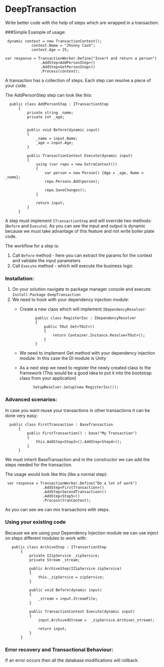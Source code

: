 # DeepTransaction
Write better code with the help of steps which are wrapped in a transaction.

###Simple Example of usage:

   ```
    dynamic context = new TransactionContext();
               context.Name = "Jhonny Cash";
               context.Age = 25;
   
   var response = TransactionWorker.Define("Insert and return a person")
                   .AddStep<AddPersonStep>()
                   .AddStep<GetPersonStep>()
                   .Process(context);
   ```
A transaction has a collection of steps. Each step can resolve a piece of your code.
   
The AddPersonStep step can look like this:
  ```
    public class AddPersonStep : ITransactionStep
        {
            private string _name;
            private int _age;
    
    
            public void Before(dynamic input)
            {
                _name = input.Name;
                _age = input.Age;
            }
    
            public TransactionContext Execute(dynamic input)
            {
                using (var repo = new ExtraContext())
                {
                    var person = new Person() {Age = _age, Name = _name};
                    repo.Persons.Add(person);
    
                    repo.SaveChanges();
                }
    
                return input;
            }
        }
  ```

  A step must implement `ITransactionStep` and will override two methods: (`Before` and `Execute`).
  As you can see the input and output is dynamic because we must take advantage of this feature and not write boiler plate code.
  
  The workflow for a step is: 
     
     
   1. Call `Before` method - here you can extract the params for the context and validate the input parameters
   2. Call `Execute` method - which will execute the business logic
  
   ### Installation:
   1. On your solution navigate to package manager console and execute:  `Install-Package DeepTransaction`
   2. We need to hook with your dependency injection module:
       - Create a new class which will implement `IDependencyResolver`: 
                
                    public class RegisterIoc : IDependencyResolver
                    {
                        public TOut Get<TOut>()
                        {
                            return Container.Instance.Resolve<TOut>();
                        }
                    }
       - We need to implement Get method with your dependency injection module. In this case the DI module is Unity
       - As a next step we need to register the newly created class to the framework (This would be a good idea to put it into the bootstrap class from your application)
                    
                   SetupResolver.Setup(new RegisterIoc());
                   
   ### Advanced scenarios:
   
   In case you want reuse your transactions in other transactions it can be done very easy: 
      
      public class FirstTransaction : BaseTransaction
          {
              public FirstTransaction() : base("My Transaction")
              {
                  this.AddStep<Step3>().AddStep<Step4>();
              }
          }
          
      
   We must inherit BaseTransaction and in the constructor we can add the steps needed for the transaction.
   
   The usage would look like this (like a normal step):
   
     var response = TransactionWorker.Define("Do a lot of work")
                     .AddStep<FirstTransaction>()
                     .AddStep<SecondTransaction>()
                     .AddStep<Step5>()
                     .Process(tranContext);
                        
   As you can see we can mix transactions with steps.
   
   ### Using your existing code
   
   Because we are using your Dependency Injection module we can use inject on steps different modules to work with:
       
       public class ArchiveStep : ITransactionStep
           {
               private IZipService _zipService;
               private Stream _stream;
       
               public ArchiveStep(IZipService zipService)
               {
                   this._zipService = zipService;
               }
       
               public void Before(dynamic input)
               {
                   _stream = input.StreamFile;
               }
       
               public TransactionContext Execute(dynamic input)
               {
                   input.ArchivedStream =  _zipService.Archive(_stream);
                   
                   return input;
               }
           }
   
   ### Error recovery and Transactional Behaviour:
   If an error occurs then all the database modifications will rollback.  